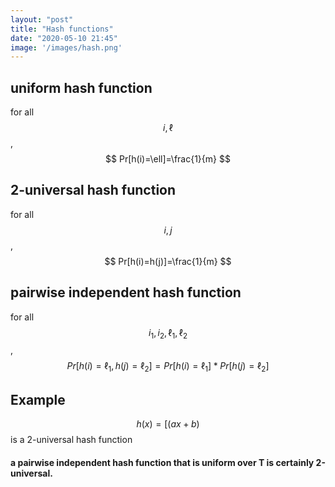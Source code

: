 ```yaml
---
layout: "post"
title: "Hash functions"
date: "2020-05-10 21:45"
image: '/images/hash.png'
---
```


## uniform hash function

for all $$i,\ell$$,
$$
Pr[h(i)=\ell]=\frac{1}{m}
$$

## 2-universal hash function
for all $$i,j$$,
$$
Pr[h(i)=h(j)]=\frac{1}{m}
$$


## pairwise independent hash function
for all $$i_1,i_2,\ell_1,\ell_2$$,
$$
Pr[h(i)=\ell_1, h(j)=\ell_2]=Pr[h(i)=\ell_1]* Pr[h(j)=\ell_2]
$$

## Example
$$h(x)= [(ax+b)% p ] % m$$ is a 2-universal hash function


#### a pairwise independent hash function that is uniform over T is certainly 2-universal.

